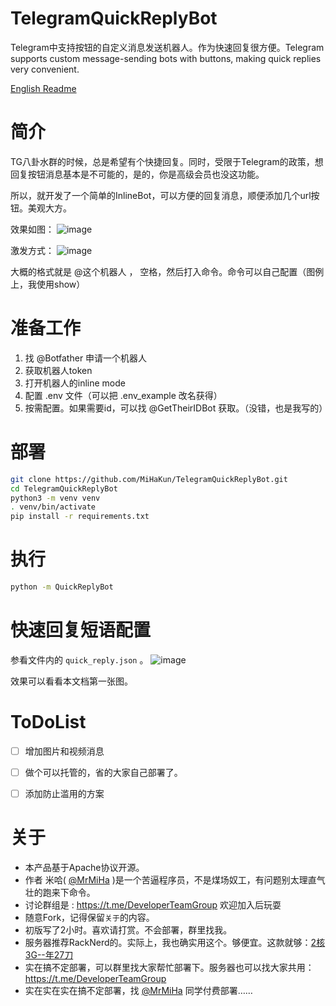 # TelegramQuickReplyBot
Telegram中支持按钮的自定义消息发送机器人。作为快速回复很方便。Telegram supports custom message-sending bots with buttons, making quick replies very convenient.

[English Readme](https://github.com/MiHaKun/TelegramQuickReplyBot/blob/master/README.en.md)

# 简介
TG八卦水群的时候，总是希望有个快捷回复。同时，受限于Telegram的政策，想回复按钮消息基本是不可能的，是的，你是高级会员也没这功能。

所以，就开发了一个简单的InlineBot，可以方便的回复消息，顺便添加几个url按钮。美观大方。

效果如图：
![image](https://github.com/user-attachments/assets/f6bfeec2-40fd-437e-8f2b-198b47a652e8)


激发方式：
![image](https://github.com/user-attachments/assets/0ef91fcc-3f21-4f08-80b5-fbe76eb34429)


大概的格式就是 @这个机器人 ， 空格，然后打入命令。命令可以自己配置（图例上，我使用show）

# 准备工作
1. 找 @Botfather 申请一个机器人
2. 获取机器人token
3. 打开机器人的inline mode
4. 配置 .env 文件（可以把 .env_example 改名获得）
5. 按需配置。如果需要id，可以找 @GetTheirIDBot 获取。（没错，也是我写的）

# 部署
```bash
git clone https://github.com/MiHaKun/TelegramQuickReplyBot.git
cd TelegramQuickReplyBot
python3 -m venv venv
. venv/bin/activate
pip install -r requirements.txt
```

# 执行
```bash
python -m QuickReplyBot
```

# 快速回复短语配置
参看文件内的 `quick_reply.json` 。
![image](https://github.com/user-attachments/assets/ef5d0c5b-4e75-4b82-92c5-c26a655c3cb4)


效果可以看看本文档第一张图。


# ToDoList
- [ ] 增加图片和视频消息
- [ ] 做个可以托管的，省的大家自己部署了。
- [ ] 添加防止滥用的方案


# 关于

- 本产品基于Apache协议开源。
- 作者 米哈( [@MrMiHa](https://t.me/MrMiHa) )是一个苦逼程序员，不是煤场奴工，有问题别太理直气壮的跑来下命令。
- 讨论群组是 : https://t.me/DeveloperTeamGroup 欢迎加入后玩耍
- 随意Fork，记得保留`关于`的内容。
- 初版写了2小时。喜欢请打赏。不会部署，群里找我。
- 服务器推荐RackNerd的。实际上，我也确实用这个。够便宜。这款就够：[2核3G--年27刀](https://my.racknerd.com/aff.php?aff=11705&pid=828) 
- 实在搞不定部署，可以群里找大家帮忙部署下。服务器也可以找大家共用： https://t.me/DeveloperTeamGroup 
- 实在实在实在搞不定部署，找  [@MrMiHa](https://t.me/MrMiHa)  同学付费部署……
